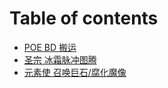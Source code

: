# Table of contents

* [POE BD 搬运](README.md)
* [圣宗 冰霜脉冲图腾](FREEZING-PULSE-TOTEM.md)
* [元素使 召唤巨石/腐化魔像](CARRIONorSTONE-GOLEM.md)

